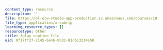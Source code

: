 ```yaml
---
content_type: resource
description: ''
file: https://ol-ocw-studio-app-production.s3.amazonaws.com/courses/18-01sc-single-variable-calculus-fall-2010/0f17ff2f21456e4b9b3181d613234e58_hjZhPczMkL4.srt
file_type: application/x-subrip
learning_resource_types: []
resourcetype: Other
title: 3play caption file
uid: 0f17ff2f-2145-6e4b-9b31-81d613234e58
---
```

